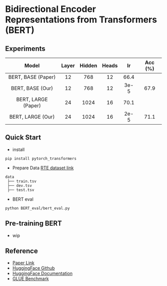# Bidirectional Encoder Representations from Transformers (BERT)

## Experiments
| Model | Layer | Hidden | Heads | lr | Acc (%) |
|:-:|:-:|:-:|:-:|:-:|:-:|
| BERT, BASE (Paper) | 12 | 768 | 12 | 66.4 |
| BERT, BASE (Our) | 12 | 768 | 12 | 3e-5 | 67.9 |
| BERT, LARGE (Paper) | 24 | 1024 | 16 | 70.1 |
| BERT, LARGE (Our) | 24 | 1024 | 16 | 2e-5 | 71.1 |

## Quick Start
  - install
  ```
  pip install pytorch_transformers
  ```
  - Prepare Data [RTE dataset link](https://gluebenchmark.com/tasks)
  ```
  data
   ├── train.tsv
   ├── dev.tsv
   ├── test.tsv
  ```
  - BERT eval
  ```
  python BERT_eval/bert_eval.py
  ```

## Pre-training BERT
  - wip

## Reference
  - [Paper Link](https://arxiv.org/abs/1810.04805)
  - [HuggingFace Github](https://github.com/huggingface/transformers)
  - [HuggingFace Documentation](https://huggingface.co/transformers/)
  - [GLUE Benchmark](https://gluebenchmark.com/)
